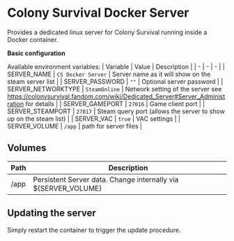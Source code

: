 # Colony Survival Docker Server

Provides a dedicated linux server for Colony Survival running inside a Docker container. 

**Basic configuration**

Available environment variables:
| Variable | Value | Description |
| - | - | - |
| SERVER_NAME | `CS Docker Server` | Server name as it will show on the steam server list |
| SERVER_PASSWORD | `""` | Optional server password |
| SERVER_NETWORKTYPE | `SteamOnline` | Network setting of the server see https://colonysurvival.fandom.com/wiki/Dedicated_Server#Server_Administration for details |
| SERVER_GAMEPORT | `27016` | Game client port |
| SERVER_STEAMPORT | `27017` | Steam query port (allows the server to show up on the steam list) |
| SERVER_VAC | `true` | VAC settings |
| SERVER_VOLUME | `/app` | path for server files |



## Volumes

| Path | Description |
| - | - |
| /app | Persistent Server data. Change internally via ${SERVER_VOLUME} |

## Updating the server
Simply restart the container to trigger the update procedure.